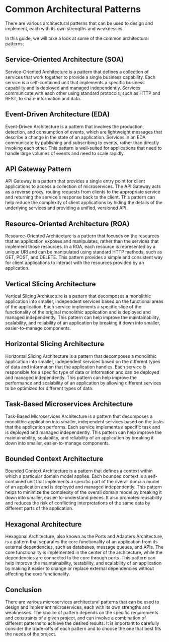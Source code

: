 
# Common Architectural Patterns

There are various architectural patterns that can be used to design and implement, each with its own strengths and weaknesses.

In this guide, we will take a look at some of the common architectural patterns:

## Service-Oriented Architecture (SOA)

Service-Oriented Architecture is a pattern that defines a collection of services that work together to provide a single business capability. Each service is a self-contained unit that implements a specific business capability and is deployed and managed independently. Services communicate with each other using standard protocols, such as HTTP and REST, to share information and data.

## Event-Driven Architecture (EDA)

Event-Driven Architecture is a pattern that involves the production, detection, and consumption of events, which are lightweight messages that describe a change in the state of an application. Services in an EDA communicate by publishing and subscribing to events, rather than directly invoking each other. This pattern is well-suited for applications that need to handle large volumes of events and need to scale rapidly.

## API Gateway Pattern

API Gateway is a pattern that provides a single entry point for client applications to access a collection of microservices. The API Gateway acts as a reverse proxy, routing requests from clients to the appropriate service and returning the service's response back to the client. This pattern can help reduce the complexity of client applications by hiding the details of the underlying services and providing a unified, versioned API.

## Resource-Oriented Architecture (ROA)

Resource-Oriented Architecture is a pattern that focuses on the resources that an application exposes and manipulates, rather than the services that implement those resources. In a ROA, each resource is represented by a unique URI and can be manipulated using standard HTTP methods, such as GET, POST, and DELETE. This pattern provides a simple and consistent way for client applications to interact with the resources provided by an application.

## Vertical Slicing Architecture

Vertical Slicing Architecture is a pattern that decomposes a monolithic application into smaller, independent services based on the functional areas of the application. Each service implements a specific slice of the functionality of the original monolithic application and is deployed and managed independently. This pattern can help improve the maintainability, scalability, and reliability of an application by breaking it down into smaller, easier-to-manage components.

## Horizontal Slicing Architecture

Horizontal Slicing Architecture is a pattern that decomposes a monolithic application into smaller, independent services based on the different types of data and information that the application handles. Each service is responsible for a specific type of data or information and can be deployed and managed independently. This pattern can help improve the performance and scalability of an application by allowing different services to be optimized for different types of data.

## Task-Based Microservices Architecture

Task-Based Microservices Architecture is a pattern that decomposes a monolithic application into smaller, independent services based on the tasks that the application performs. Each service implements a specific task and is deployed and managed independently. This pattern can help improve the maintainability, scalability, and reliability of an application by breaking it down into smaller, easier-to-manage components.

## Bounded Context Architecture

Bounded Context Architecture is a pattern that defines a context within which a particular domain model applies. Each bounded context is a self-contained unit that implements a specific part of the overall domain model of an application and is deployed and managed independently. This pattern helps to minimize the complexity of the overall domain model by breaking it down into smaller, easier-to-understand pieces. It also promotes reusability and reduces the risk of conflicting interpretations of the same data by different parts of the application.

## Hexagonal Architecture

Hexagonal Architecture, also known as the Ports and Adapters Architecture, is a pattern that separates the core functionality of an application from its external dependencies, such as databases, message queues, and APIs. The core functionality is implemented in the center of the architecture, while the dependencies are connected to the core through ports. This pattern can help improve the maintainability, testability, and scalability of an application by making it easier to change or replace external dependencies without affecting the core functionality.

## Conclusion

There are various microservices architectural patterns that can be used to design and implement microservices, each with its own strengths and weaknesses. The choice of pattern depends on the specific requirements and constraints of a given project, and can involve a combination of different patterns to achieve the desired results. It is important to carefully consider the trade-offs of each pattern and to choose the one that best fits the needs of the project.
